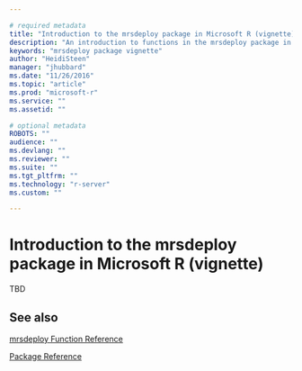 ```yaml
---

# required metadata
title: "Introduction to the mrsdeploy package in Microsoft R (vignette)"
description: "An introduction to functions in the mrsdeploy package in Microsoft R"
keywords: "mrsdeploy package vignette"
author: "HeidiSteen"
manager: "jhubbard"
ms.date: "11/26/2016"
ms.topic: "article"
ms.prod: "microsoft-r"
ms.service: ""
ms.assetid: ""

# optional metadata
ROBOTS: ""
audience: ""
ms.devlang: ""
ms.reviewer: ""
ms.suite: ""
ms.tgt_pltfrm: ""
ms.technology: "r-server"
ms.custom: ""

---
```


# Introduction to the mrsdeploy package in Microsoft R (vignette)

TBD

## See also

[mrsdeploy Function Reference](mrsdeploy.md)

[Package Reference](../package-reference.md)
